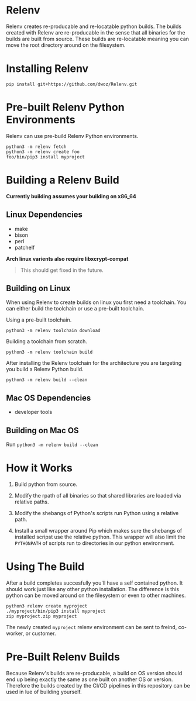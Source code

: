 # Relenv

Relenv creates re-producable and re-locatable python builds. The builds
created with Relenv are re-producable in the sense that all binaries for the
builds are built from source. These builds are re-locatable meaning you can
move the root directory around on the filesystem.

# Installing Relenv

```
pip install git+https://github.com/dwoz/Relenv.git
```


# Pre-built Relenv Python Environments

Relenv can use pre-build Relenv Python environments.

```
python3 -m relenv fetch
python3 -m relenv create foo
foo/bin/pip3 install myproject
```


# Building a Relenv Build

**Currently building assumes your building on x86_64**

## Linux Dependencies

- make
- bison
- perl
- patchelf

**Arch linux varients also require libxcrypt-compat**
> This should get fixed in the future.

## Building on Linux

When using Relenv to create builds on linux you first need a toolchain. You
can either build the toolchain or use a pre-built toolchain.

Using a pre-built toolchain.

```
python3 -m relenv toolchain download
```

Building a toolchain from scratch.

```
python3 -m relenv toolchain build
```

After installing the Relenv toolchain for the architecture you are targeting you build a Relenv Python build.

```
python3 -m relenv build --clean
```

## Mac OS Dependencies

- developer tools

## Building on Mac OS

Run `python3 -m relenv build --clean`


# How it Works

1. Build python from source.

2. Modify the rpath of all binaries so that shared libraries are loaded via
   relative paths.

3. Modify the shebangs of Python's scripts run Python using a relative path.

4. Install a small wrapper around Pip which makes sure the shebangs of
   installed scripst use the relative python. This wrapper will also limit the
   `PYTHONPATH` of scripts run to directories in our python environment.

# Using The Build

After a build completes succesfully you'll have a self contained python. It
should work just like any other python installation. The difference is this
python can be moved around on the filesystem or even to other machines.

```/bin/sh
python3 relenv create myproject
./myproject/bin/pip3 install myproject
zip myproject.zip myproject
```

The newly created `myproject` relenv environment can be sent to freind,
co-worker, or customer.


# Pre-Built Relenv Builds

Because Relenv's builds are re-producable, a build on OS version should end
up being exactly the same as one built on another OS or version. Therefore the
builds created by the CI/CD pipelines in this repository can be used in lue of
building yourself.
